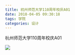 ```yaml
---
title: 杭州师范大学110周年校庆A01
date: 2018-04-05 09:30:18
tags: 学院
categories: 设计
---
```


杭州师范大学110周年校庆A01

![](http://7xrlyl.com1.z0.glb.clouddn.com/20170623%E6%9D%AD%E5%B7%9E%E5%B8%88%E8%8C%83%E5%A4%A7%E5%AD%A6110%E5%91%A8%E5%B9%B4%E6%A0%A1%E5%BA%86A01.jpg-athene)
